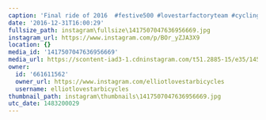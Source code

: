 ```yaml
---
caption: 'Final ride of 2016  #festive500 #lovestarfactoryteam #cycling #bicycle #bikechi'
date: '2016-12-31T16:00:29'
fullsize_path: instagram\fullsize\1417507047636956669.jpg
instagram_url: https://www.instagram.com/p/BOr_yZJA3X9
location: {}
media_id: '1417507047636956669'
media_url: https://scontent-iad3-1.cdninstagram.com/t51.2885-15/e35/14582252_681710585339477_8380433367270686720_n.jpg?ig_cache_key=MTQxNzUwNzA0NzYzNjk1NjY2OQ%3D%3D.2
owner:
  id: '661611562'
  owner_url: https://www.instagram.com/elliotlovestarbicycles
  username: elliotlovestarbicycles
thumbnail_path: instagram\thumbnails\1417507047636956669.jpg
utc_date: 1483200029
---
```

